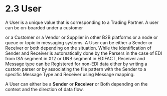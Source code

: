# 2.3 User

A User is a unique value that is corresponding to a Trading Partner.  A user can be on-boarded  under a customer 

or a Customer or a Vendor or Supplier in other B2B platforms or a node or queue or topic in messaging systems.  A User can be either a Sender or Receiver or both depending on the situation. While the identification of Sender and Receiver is automatically done by the Parsers in the case of EDI from ISA segment in X12 or UNB segment in EDIFACT, Receiver and Message type can be Registered for non-EDI data either by writing a custom parser or by associating the file pattern with the Sender to a specific Message Type and Receiver using Message mapping.

A User can either be a **Sender** or **Receiver** or Both depending on the context and the direction of data flow.      



